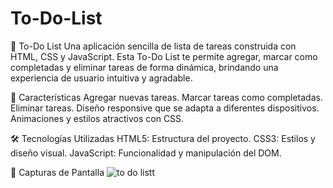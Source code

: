﻿# To-Do-List
 📝 To-Do List
Una aplicación sencilla de lista de tareas construida con HTML, CSS y JavaScript. Esta To-Do List te permite agregar, marcar como completadas y eliminar tareas de forma dinámica, brindando una experiencia de usuario intuitiva y agradable.

🚀 Características
Agregar nuevas tareas.
Marcar tareas como completadas.
Eliminar tareas.
Diseño responsive que se adapta a diferentes dispositivos.
Animaciones y estilos atractivos con CSS.

🛠️ Tecnologías Utilizadas
HTML5: Estructura del proyecto.
CSS3: Estilos y diseño visual.
JavaScript: Funcionalidad y manipulación del DOM.

📸 Capturas de Pantalla
![to do listt](https://github.com/user-attachments/assets/ed534227-0f21-4d01-8edd-695ae0bcf033)


